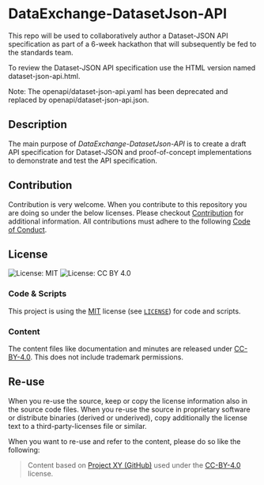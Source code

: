 # DataExchange-DatasetJson-API

This repo will be used to collaboratively author a Dataset-JSON API specification as part of a 6-week hackathon that 
will subsequently be fed to the standards team.

To review the Dataset-JSON API specification use the HTML version named dataset-json-api.html.

Note: The openapi/dataset-json-api.yaml has been deprecated and replaced by openapi/dataset-json-api.json.

## Description

The main purpose of *DataExchange-DatasetJson-API* is to create a draft API specification for Dataset-JSON and 
proof-of-concept implementations to demonstrate and test the API specification.

## Contribution

Contribution is very welcome. When you contribute to this repository you are doing so under the below licenses. 
Please checkout [Contribution](CONTRIBUTING.md) for additional information. All contributions must adhere to the 
following [Code of Conduct](CODE_OF_CONDUCT.md).

## License

![License: MIT](https://img.shields.io/badge/License-MIT-blue.svg) ![License: CC BY 4.0](https://img.shields.io/badge/License-CC_BY_4.0-blue.svg)

### Code & Scripts

This project is using the [MIT](http://www.opensource.org/licenses/MIT "The MIT License | Open Source Initiative") license 
(see [`LICENSE`](LICENSE)) for code and scripts.

### Content

The content files like documentation and minutes are released under [CC-BY-4.0](https://creativecommons.org/licenses/by/4.0/). This does not include 
trademark permissions.

## Re-use

When you re-use the source, keep or copy the license information also in the source code files. When you re-use the 
source in proprietary software or distribute binaries (derived or underived), copy additionally the license text to 
a third-party-licenses file or similar.

When you want to re-use and refer to the content, please do so like the following:

> Content based on [Project XY (GitHub)](https://github.com/xy/xy) used under the [CC-BY-4.0](https://creativecommons.org/licenses/by/4.0/) license.




